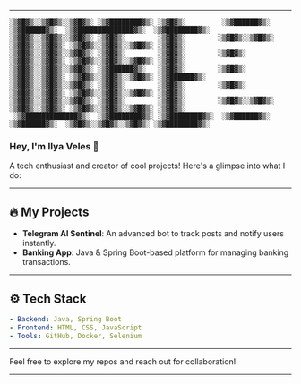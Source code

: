 
---

```
░▒▓█▓▒░░▒▓█▓▒░░▒▓█▓▒░ ░▒▓████████▓▒░ ░▒▓█▓▒░         ░▒▓██████▓▒░   ░▒▓██████▓▒░  ░▒▓██████████████▓▒░  ░▒▓████████▓▒░
░▒▓█▓▒░░▒▓█▓▒░░▒▓█▓▒░ ░▒▓█▓▒░        ░▒▓█▓▒░        ░▒▓█▓▒░░▒▓█▓▒░ ░▒▓█▓▒░░▒▓█▓▒░ ░▒▓█▓▒░░▒▓█▓▒░░▒▓█▓▒░ ░▒▓█▓▒░        
░▒▓█▓▒░░▒▓█▓▒░░▒▓█▓▒░ ░▒▓█▓▒░        ░▒▓█▓▒░        ░▒▓█▓▒░        ░▒▓█▓▒░░▒▓█▓▒░ ░▒▓█▓▒░░▒▓█▓▒░░▒▓█▓▒░ ░▒▓█▓▒░        
░▒▓█▓▒░░▒▓█▓▒░░▒▓█▓▒░ ░▒▓██████▓▒░   ░▒▓█▓▒░        ░▒▓█▓▒░        ░▒▓█▓▒░░▒▓█▓▒░ ░▒▓█▓▒░░▒▓█▓▒░░▒▓█▓▒░ ░▒▓██████▓▒░   
░▒▓█▓▒░░▒▓█▓▒░░▒▓█▓▒░ ░▒▓█▓▒░        ░▒▓█▓▒░        ░▒▓█▓▒░        ░▒▓█▓▒░░▒▓█▓▒░ ░▒▓█▓▒░░▒▓█▓▒░░▒▓█▓▒░ ░▒▓█▓▒░        
░▒▓█▓▒░░▒▓█▓▒░░▒▓█▓▒░ ░▒▓█▓▒░        ░▒▓█▓▒░        ░▒▓█▓▒░░▒▓█▓▒░ ░▒▓█▓▒░░▒▓█▓▒░ ░▒▓█▓▒░░▒▓█▓▒░░▒▓█▓▒░ ░▒▓█▓▒░        
 ░▒▓█████████████▓▒░  ░▒▓████████▓▒░ ░▒▓████████▓▒░  ░▒▓██████▓▒░   ░▒▓██████▓▒░  ░▒▓█▓▒░░▒▓█▓▒░░▒▓█▓▒░ ░▒▓████████▓▒░  
```

### Hey, I'm Ilya Veles 👋

A tech enthusiast and creator of cool projects! Here's a glimpse into what I do:

---

## 🔥 My Projects
- **Telegram AI Sentinel**: An advanced bot to track posts and notify users instantly.
- **Banking App**: Java & Spring Boot-based platform for managing banking transactions.

---

## ⚙️ Tech Stack
```yaml
- Backend: Java, Spring Boot
- Frontend: HTML, CSS, JavaScript
- Tools: GitHub, Docker, Selenium
```

---

Feel free to explore my repos and reach out for collaboration!

---
